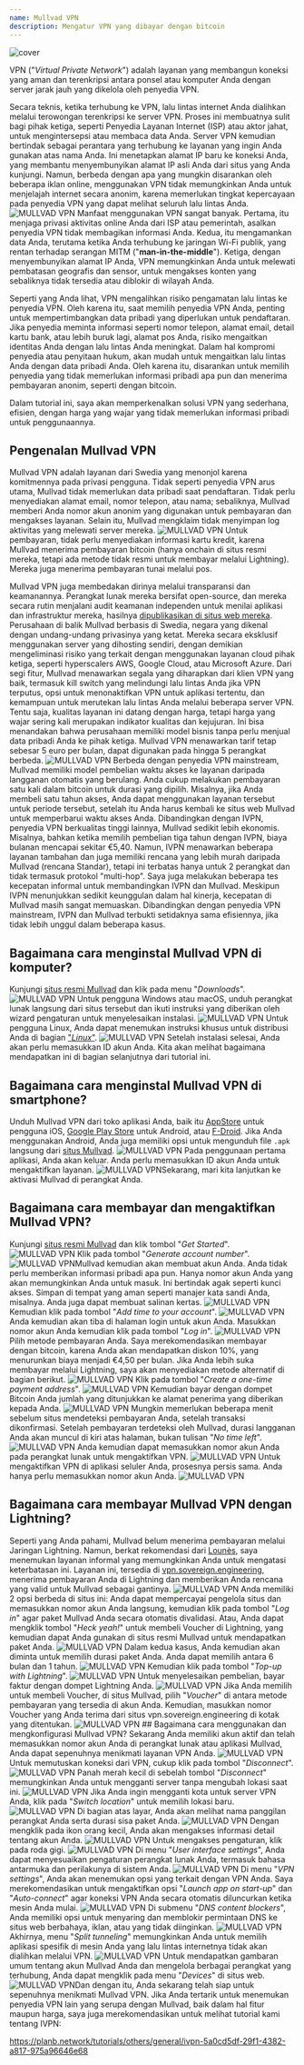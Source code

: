 ```yaml
---
name: Mullvad VPN
description: Mengatur VPN yang dibayar dengan bitcoin
---
```

![cover](assets/cover.webp)

VPN ("*Virtual Private Network*") adalah layanan yang membangun koneksi yang aman dan terenkripsi antara ponsel atau komputer Anda dengan server jarak jauh yang dikelola oleh penyedia VPN.

Secara teknis, ketika terhubung ke VPN, lalu lintas internet Anda dialihkan melalui terowongan terenkripsi ke server VPN. Proses ini membuatnya sulit bagi pihak ketiga, seperti Penyedia Layanan Internet (ISP) atau aktor jahat, untuk mengintersepsi atau membaca data Anda. Server VPN kemudian bertindak sebagai perantara yang terhubung ke layanan yang ingin Anda gunakan atas nama Anda. Ini menetapkan alamat IP baru ke koneksi Anda, yang membantu menyembunyikan alamat IP asli Anda dari situs yang Anda kunjungi. Namun, berbeda dengan apa yang mungkin disarankan oleh beberapa iklan online, menggunakan VPN tidak memungkinkan Anda untuk menjelajah internet secara anonim, karena memerlukan tingkat kepercayaan pada penyedia VPN yang dapat melihat seluruh lalu lintas Anda.
![MULLVAD VPN](assets/fr/01.webp)
Manfaat menggunakan VPN sangat banyak. Pertama, itu menjaga privasi aktivitas online Anda dari ISP atau pemerintah, asalkan penyedia VPN tidak membagikan informasi Anda. Kedua, itu mengamankan data Anda, terutama ketika Anda terhubung ke jaringan Wi-Fi publik, yang rentan terhadap serangan MITM ("**man-in-the-middle**"). Ketiga, dengan menyembunyikan alamat IP Anda, VPN memungkinkan Anda untuk melewati pembatasan geografis dan sensor, untuk mengakses konten yang sebaliknya tidak tersedia atau diblokir di wilayah Anda.

Seperti yang Anda lihat, VPN mengalihkan risiko pengamatan lalu lintas ke penyedia VPN. Oleh karena itu, saat memilih penyedia VPN Anda, penting untuk mempertimbangkan data pribadi yang diperlukan untuk pendaftaran. Jika penyedia meminta informasi seperti nomor telepon, alamat email, detail kartu bank, atau lebih buruk lagi, alamat pos Anda, risiko mengaitkan identitas Anda dengan lalu lintas Anda meningkat. Dalam hal kompromi penyedia atau penyitaan hukum, akan mudah untuk mengaitkan lalu lintas Anda dengan data pribadi Anda. Oleh karena itu, disarankan untuk memilih penyedia yang tidak memerlukan informasi pribadi apa pun dan menerima pembayaran anonim, seperti dengan bitcoin.

Dalam tutorial ini, saya akan memperkenalkan solusi VPN yang sederhana, efisien, dengan harga yang wajar yang tidak memerlukan informasi pribadi untuk penggunaannya.

## Pengenalan Mullvad VPN
Mullvad VPN adalah layanan dari Swedia yang menonjol karena komitmennya pada privasi pengguna. Tidak seperti penyedia VPN arus utama, Mullvad tidak memerlukan data pribadi saat pendaftaran. Tidak perlu menyediakan alamat email, nomor telepon, atau nama; sebaliknya, Mullvad memberi Anda nomor akun anonim yang digunakan untuk pembayaran dan mengakses layanan. Selain itu, Mullvad mengklaim tidak menyimpan log aktivitas yang melewati server mereka.
![MULLVAD VPN](assets/notext/02.webp)
Untuk pembayaran, tidak perlu menyediakan informasi kartu kredit, karena Mullvad menerima pembayaran bitcoin (hanya onchain di situs resmi mereka, tetapi ada metode tidak resmi untuk membayar melalui Lightning). Mereka juga menerima pembayaran tunai melalui pos.

Mullvad VPN juga membedakan dirinya melalui transparansi dan keamanannya. Perangkat lunak mereka bersifat open-source, dan mereka secara rutin menjalani audit keamanan independen untuk menilai aplikasi dan infrastruktur mereka, hasilnya [dipublikasikan di situs web mereka](https://mullvad.net/fr/blog/tag/audits). Perusahaan di balik Mullvad berbasis di Swedia, negara yang dikenal dengan undang-undang privasinya yang ketat. Mereka secara eksklusif menggunakan server yang dihosting sendiri, dengan demikian mengeliminasi risiko yang terkait dengan menggunakan layanan cloud pihak ketiga, seperti hyperscalers AWS, Google Cloud, atau Microsoft Azure.
Dari segi fitur, Mullvad menawarkan segala yang diharapkan dari klien VPN yang baik, termasuk kill switch yang melindungi lalu lintas Anda jika VPN terputus, opsi untuk menonaktifkan VPN untuk aplikasi tertentu, dan kemampuan untuk merutekan lalu lintas Anda melalui beberapa server VPN.
Tentu saja, kualitas layanan ini datang dengan harga, tetapi harga yang wajar sering kali merupakan indikator kualitas dan kejujuran. Ini bisa menandakan bahwa perusahaan memiliki model bisnis tanpa perlu menjual data pribadi Anda ke pihak ketiga. Mullvad VPN menawarkan tarif tetap sebesar 5 euro per bulan, dapat digunakan pada hingga 5 perangkat berbeda.
![MULLVAD VPN](assets/notext/03.webp)
Berbeda dengan penyedia VPN mainstream, Mullvad memiliki model pembelian waktu akses ke layanan daripada langganan otomatis yang berulang. Anda cukup melakukan pembayaran satu kali dalam bitcoin untuk durasi yang dipilih. Misalnya, jika Anda membeli satu tahun akses, Anda dapat menggunakan layanan tersebut untuk periode tersebut, setelah itu Anda harus kembali ke situs web Mullvad untuk memperbarui waktu akses Anda.
Dibandingkan dengan IVPN, penyedia VPN berkualitas tinggi lainnya, Mullvad sedikit lebih ekonomis. Misalnya, bahkan ketika memilih pembelian tiga tahun dengan IVPN, biaya bulanan mencapai sekitar €5,40. Namun, IVPN menawarkan beberapa layanan tambahan dan juga memiliki rencana yang lebih murah daripada Mullvad (rencana Standar), tetapi ini terbatas hanya untuk 2 perangkat dan tidak termasuk protokol "multi-hop".
Saya juga melakukan beberapa tes kecepatan informal untuk membandingkan IVPN dan Mullvad. Meskipun IVPN menunjukkan sedikit keunggulan dalam hal kinerja, kecepatan di Mullvad masih sangat memuaskan. Dibandingkan dengan penyedia VPN mainstream, IVPN dan Mullvad terbukti setidaknya sama efisiennya, jika tidak lebih unggul dalam beberapa kasus.

## Bagaimana cara menginstal Mullvad VPN di komputer?

Kunjungi [situs resmi Mullvad](https://mullvad.net/en/download/) dan klik pada menu "*Downloads*".
![MULLVAD VPN](assets/notext/04.webp)
Untuk pengguna Windows atau macOS, unduh perangkat lunak langsung dari situs tersebut dan ikuti instruksi yang diberikan oleh wizard pengaturan untuk menyelesaikan instalasi.
![MULLVAD VPN](assets/notext/05.webp)
Untuk pengguna Linux, Anda dapat menemukan instruksi khusus untuk distribusi Anda di bagian ["*Linux*"](https://mullvad.net/en/download/vpn/linux).
![MULLVAD VPN](assets/notext/06.webp)
Setelah instalasi selesai, Anda akan perlu memasukkan ID akun Anda. Kita akan melihat bagaimana mendapatkan ini di bagian selanjutnya dari tutorial ini.

## Bagaimana cara menginstal Mullvad VPN di smartphone?

Unduh Mullvad VPN dari toko aplikasi Anda, baik itu [AppStore](https://apps.apple.com/us/app/mullvad-vpn/id1488466513) untuk pengguna iOS, [Google Play Store](https://play.google.com/store/apps/details?id=net.mullvad.mullvadvpn) untuk Android, atau [F-Droid](https://f-droid.org/packages/net.mullvad.mullvadvpn/). Jika Anda menggunakan Android, Anda juga memiliki opsi untuk mengunduh file `.apk` langsung dari [situs Mullvad](https://mullvad.net/en/download/vpn/android).
![MULLVAD VPN](assets/notext/07.webp)
Pada penggunaan pertama aplikasi, Anda akan keluar. Anda perlu memasukkan ID akun Anda untuk mengaktifkan layanan.
![MULLVAD VPN](assets/notext/08.webp)Sekarang, mari kita lanjutkan ke aktivasi Mullvad di perangkat Anda.

## Bagaimana cara membayar dan mengaktifkan Mullvad VPN?

Kunjungi [situs resmi Mullvad](https://mullvad.net/) dan klik tombol "*Get Started*".
![MULLVAD VPN](assets/notext/09.webp)
Klik pada tombol "*Generate account number*".
![MULLVAD VPN](assets/notext/10.webp)Mullvad kemudian akan membuat akun Anda. Anda tidak perlu memberikan informasi pribadi apa pun. Hanya nomor akun Anda yang akan memungkinkan Anda untuk masuk. Ini bertindak agak seperti kunci akses. Simpan di tempat yang aman seperti manajer kata sandi Anda, misalnya. Anda juga dapat membuat salinan kertas.
![MULLVAD VPN](assets/notext/11.webp)
Kemudian klik pada tombol "*Add time to your account*".
![MULLVAD VPN](assets/notext/12.webp)
Anda kemudian akan tiba di halaman login untuk akun Anda. Masukkan nomor akun Anda kemudian klik pada tombol "*Log in*".
![MULLVAD VPN](assets/notext/13.webp)
Pilih metode pembayaran Anda. Saya merekomendasikan membayar dengan bitcoin, karena Anda akan mendapatkan diskon 10%, yang menurunkan biaya menjadi €4,50 per bulan. Jika Anda lebih suka membayar melalui Lightning, saya akan menyediakan metode alternatif di bagian berikut.
![MULLVAD VPN](assets/notext/14.webp)
Klik pada tombol "*Create a one-time payment address*".
![MULLVAD VPN](assets/notext/15.webp)
Kemudian bayar dengan dompet Bitcoin Anda jumlah yang ditunjukkan ke alamat penerima yang diberikan kepada Anda.
![MULLVAD VPN](assets/notext/16.webp)
Mungkin memerlukan beberapa menit sebelum situs mendeteksi pembayaran Anda, setelah transaksi dikonfirmasi. Setelah pembayaran terdeteksi oleh Mullvad, durasi langganan Anda akan muncul di kiri atas halaman, bukan tulisan "*No time left*".
![MULLVAD VPN](assets/notext/17.webp)
Anda kemudian dapat memasukkan nomor akun Anda pada perangkat lunak untuk mengaktifkan VPN.
![MULLVAD VPN](assets/notext/18.webp)
Untuk mengaktifkan VPN di aplikasi seluler Anda, prosesnya persis sama. Anda hanya perlu memasukkan nomor akun Anda.
![MULLVAD VPN](assets/notext/19.webp)
## Bagaimana cara membayar Mullvad VPN dengan Lightning?

Seperti yang Anda pahami, Mullvad belum menerima pembayaran melalui Jaringan Lightning. Namun, berkat rekomendasi dari [Lounès](https://x.com/louneskmt), saya menemukan layanan informal yang memungkinkan Anda untuk mengatasi keterbatasan ini. Layanan ini, tersedia di [vpn.sovereign.engineering](https://vpn.sovereign.engineering/), menerima pembayaran Anda di Lightning dan memberikan Anda rencana yang valid untuk Mullvad sebagai gantinya.
![MULLVAD VPN](assets/notext/20.webp)
Anda memiliki 2 opsi berbeda di situs ini: Anda dapat mempercayai pengelola situs dan memasukkan nomor akun Anda langsung, kemudian klik pada tombol "*Log in*" agar paket Mullvad Anda secara otomatis divalidasi. Atau, Anda dapat mengklik tombol "*Heck yeah!*" untuk membeli Voucher di Lightning, yang kemudian dapat Anda gunakan di situs resmi Mullvad untuk mendapatkan paket Anda. ![MULLVAD VPN](assets/notext/21.webp) Dalam kedua kasus, Anda kemudian akan diminta untuk memilih durasi paket Anda. Anda dapat memilih antara 6 bulan dan 1 tahun. ![MULLVAD VPN](assets/notext/22.webp) Kemudian klik pada tombol "*Top-up with Lightning*". ![MULLVAD VPN](assets/notext/23.webp) Untuk menyelesaikan pembelian, bayar faktur dengan dompet Lightning Anda. ![MULLVAD VPN](assets/notext/24.webp) Jika Anda memilih untuk membeli Voucher, di situs Mullvad, pilih "*Voucher*" di antara metode pembayaran yang tersedia di akun Anda. Kemudian, masukkan nomor Voucher yang Anda terima dari situs vpn.sovereign.engineering di kotak yang ditentukan. ![MULLVAD VPN](assets/notext/25.webp) ## Bagaimana cara menggunakan dan mengkonfigurasi Mullvad VPN?
Sekarang Anda memiliki akun aktif dan telah memasukkan nomor akun Anda di perangkat lunak atau aplikasi Mullvad, Anda dapat sepenuhnya menikmati layanan VPN Anda. ![MULLVAD VPN](assets/notext/26.webp) Untuk memutuskan koneksi dari VPN, cukup klik pada tombol "*Disconnect*". ![MULLVAD VPN](assets/notext/27.webp) Panah merah kecil di sebelah tombol "*Disconnect*" memungkinkan Anda untuk mengganti server tanpa mengubah lokasi saat ini. ![MULLVAD VPN](assets/notext/28.webp) Jika Anda ingin mengganti kota untuk server VPN Anda, klik pada "*Switch location*" untuk memilih lokasi baru. ![MULLVAD VPN](assets/notext/29.webp) Di bagian atas layar, Anda akan melihat nama panggilan perangkat Anda serta durasi sisa paket Anda. ![MULLVAD VPN](assets/notext/30.webp) Dengan mengklik pada ikon orang kecil, Anda akan mengakses informasi detail tentang akun Anda. ![MULLVAD VPN](assets/notext/31.webp) Untuk mengakses pengaturan, klik pada roda gigi. ![MULLVAD VPN](assets/notext/32.webp) Di menu "*User interface settings*", Anda dapat menyesuaikan pengaturan perangkat lunak Anda, termasuk bahasa antarmuka dan perilakunya di sistem Anda. ![MULLVAD VPN](assets/notext/33.webp) Di menu "*VPN settings*", Anda akan menemukan opsi yang terkait dengan VPN Anda. Saya merekomendasikan untuk mengaktifkan opsi "*Launch app on start-up*" dan "*Auto-connect*" agar koneksi VPN Anda secara otomatis diluncurkan ketika mesin Anda mulai.
![MULLVAD VPN](assets/notext/34.webp) Di submenu "*DNS content blockers*", Anda memiliki opsi untuk menyaring dan memblokir permintaan DNS ke situs web berbahaya, iklan, atau yang tidak diinginkan.
![MULLVAD VPN](assets/notext/35.webp)
Akhirnya, menu "*Split tunneling*" memungkinkan Anda untuk memilih aplikasi spesifik di mesin Anda yang lalu lintas internetnya tidak akan dialihkan melalui VPN.
![MULLVAD VPN](assets/notext/36.webp)
Untuk mendapatkan gambaran umum tentang akun Mullvad Anda dan mengelola berbagai perangkat yang terhubung, Anda dapat mengklik pada menu "*Devices*" di situs web.
![MULLVAD VPN](assets/notext/37.webp)Dan dengan itu, Anda sekarang telah siap untuk sepenuhnya menikmati Mullvad VPN. Jika Anda tertarik untuk menemukan penyedia VPN lain yang serupa dengan Mullvad, baik dalam hal fitur maupun harga, saya juga merekomendasikan untuk melihat tutorial kami tentang IVPN:

https://planb.network/tutorials/others/general/ivpn-5a0cd5df-29f1-4382-a817-975a96646e68